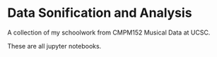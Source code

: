 # Data Sonification and Analysis
A collection of my schoolwork from CMPM152 Musical Data at UCSC.

These are all jupyter notebooks.

